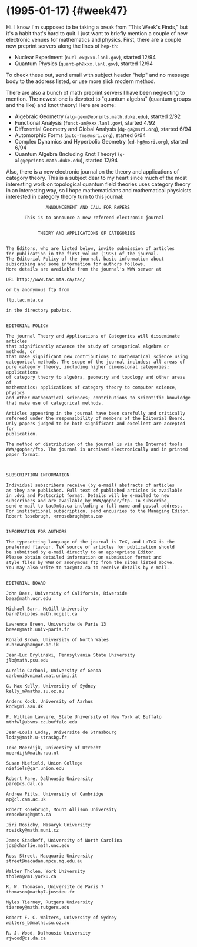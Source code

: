 # (1995-01-17) {#week47}

Hi. I know I'm supposed to be taking a break from "This Week's
Finds," but it's a habit that's hard to quit. I just want to briefly
mention a couple of new electronic venues for mathematics and physics.
First, there are a couple new preprint servers along the lines of
`hep-th`:

- Nuclear Experiment (`nucl-ex@xxx.lanl.gov`), started 12/94 
- Quantum Physics (`quant-ph@xxx.lanl.gov`), started 12/94 

To check these out, send email with subject header "help" and no
message body to the address listed, or use more slick modern method.

There are also a bunch of math preprint servers I have been neglecting
to mention. The newest one is devoted to "quantum algebra" (quantum
groups and the like) and knot theory! Here are some:

- Algebraic Geometry (`alg-geom@eprints.math.duke.edu`), started 2/92 
- Functional Analysis (`funct-an@xxx.lanl.gov`), started 4/92
- Differential Geometry and Global Analysis (`dg-ga@msri.org`), started 6/94 
- Automorphic Forms (`auto-fms@msri.org`), started 6/94 
- Complex Dynamics and Hyperbolic Geometry (`cd-hg@msri.org`), started 6/94 
- Quantum Algebra (Including Knot Theory) (`q-alg@eprints.math.duke.edu`), started 12/94 

Also, there is a new electronic journal on the theory and applications
of category theory. This is a subject dear to my heart since much of the
most interesting work on topological quantum field theories uses
category theory in an interesting way, so I hope mathematicians and
mathematical physicists interested in category theory turn to this
journal:

                   ANNOUNCEMENT AND CALL FOR PAPERS
     
           This is to announce a new refereed electronic journal
     
     
                THEORY AND APPLICATIONS OF CATEGORIES
     
     
    The Editors, who are listed below, invite submission of articles 
    for publication in the first volume (1995) of the journal.   
    The Editorial Policy of the journal, basic information about 
    subscribing and some information for authors follows. 
    More details are available from the journal's WWW server at
     
    URL http://www.tac.mta.ca/tac/
     
    or by anonymous ftp from
     
    ftp.tac.mta.ca
     
    in the directory pub/tac.
     
     
    EDITORIAL POLICY
     
    The journal Theory and Applications of Categories will disseminate articles 
    that significantly advance the study of categorical algebra or methods, or 
    that make significant new contributions to mathematical science using 
    categorical methods. The scope of the journal includes: all areas of 
    pure category theory, including higher dimensional categories; applications 
    of category theory to algebra, geometry and topology and other areas of 
    mathematics; applications of category theory to computer science, physics 
    and other mathematical sciences; contributions to scientific knowledge 
    that make use of categorical methods.
     
    Articles appearing in the journal have been carefully and critically 
    refereed under the responsibility of members of the Editorial Board.
    Only papers judged to be both significant and excellent are accepted for 
    publication. 
     
    The method of distribution of the journal is via the Internet tools 
    WWW/gopher/ftp. The journal is archived electronically and in printed 
    paper format. 
     
     
     
    SUBSCRIPTION INFORMATION
     
    Individual subscribers receive (by e-mail) abstracts of articles 
    as they are published. Full text of published articles is available 
    in .dvi and Postscript format. Details will be e-mailed to new 
    subscribers and are available by WWW/gopher/ftp. To subscribe, 
    send e-mail to tac@mta.ca including a full name and postal address. 
    For institutional subscription, send enquiries to the Managing Editor, 
    Robert Rosebrugh, <rrosebrugh@mta.ca>
     
     
    INFORMATION FOR AUTHORS
     
    The typesetting language of the journal is TeX, and LaTeX is the 
    preferred flavour. TeX source of articles for publication should 
    be submitted by e-mail directly to an appropriate Editor. 
    Please obtain detailed information on submission format and 
    style files by WWW or anonymous ftp from the sites listed above.
    You may also write to tac@mta.ca to receive details by e-mail.
     
     
    EDITORIAL BOARD
     
    John Baez, University of California, Riverside
    baez@math.ucr.edu
     
    Michael Barr, McGill University
    barr@triples.math.mcgill.ca
     
    Lawrence Breen, Universite de Paris 13
    breen@math.univ-paris.fr
     
    Ronald Brown, University of North Wales 
    r.brown@bangor.ac.ik
     
    Jean-Luc Brylinski, Pennsylvania State University
    jlb@math.psu.edu
     
    Aurelio Carboni, University of Genoa
    carboni@vmimat.mat.unimi.it
     
    G. Max Kelly, University of Sydney
    kelly_m@maths.su.oz.au
     
    Anders Kock, University of Aarhus
    kock@mi.aau.dk
     
    F. William Lawvere, State University of New York at Buffalo
    mthfwl@ubvms.cc.buffalo.edu
     
    Jean-Louis Loday, Universite de Strasbourg
    loday@math.u-strasbg.fr
     
    Ieke Moerdijk, University of Utrecht
    moerdijk@math.ruu.nl
     
    Susan Niefield, Union College
    niefiels@gar.union.edu
     
    Robert Pare, Dalhousie University
    pare@cs.dal.ca
     
    Andrew Pitts, University of Cambridge
    ap@cl.cam.ac.uk
     
    Robert Rosebrugh, Mount Allison University
    rrosebrugh@mta.ca
     
    Jiri Rosicky, Masaryk University
    rosicky@math.muni.cz
     
    James Stasheff, University of North Carolina
    jds@charlie.math.unc.edu
     
    Ross Street, Macquarie University 
    street@macadam.mpce.mq.edu.au
     
    Walter Tholen, York University
    tholen@vm1.yorku.ca
     
    R. W. Thomason, Universite de Paris 7
    thomason@mathp7.jussieu.fr
     
    Myles Tierney, Rutgers University
    tierney@math.rutgers.edu
     
    Robert F. C. Walters, University of Sydney
    walters_b@maths.su.oz.au
     
    R. J. Wood, Dalhousie University
    rjwood@cs.da.ca
